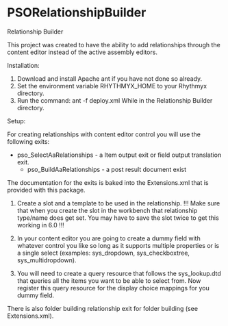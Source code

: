 PSORelationshipBuilder
======================
Relationship Builder

This project was created to have the ability to 
add relationships through the content editor instead of the active assembly editors.

Installation:
 
  1. Download and install Apache ant if you have not done so already. 
  2. Set the environment variable RHYTHMYX_HOME to your Rhythmyx directory.
  3. Run the command:
      ant -f deploy.xml
     While in the Relationship Builder directory.
  
  
Setup:

For creating relationships with content editor control
you will use the following exits:
  * pso_SelectAaRelationships - a Item output exit or field output translation exit.
	* pso_BuildAaRelationships - a post result document exist

The documentation for the exits is baked into the Extensions.xml that is provided
with this package.

1. Create a slot and a template to be used in the relationship. 
!!! Make sure that when you create the slot in the workbench that relationship 
type/name does get set. You may have to save the slot twice to get this working in 6.0 !!!

2. In your content editor you are going to create a dummy field with 
whatever control you like so long as it supports multiple properties
or is a single select (examples: sys_dropdown, sys_checkboxtree, sys_multidropdown).

3. You will need to create a query resource that follows 
the sys_lookup.dtd that queries all the items you want to be able to select from.
Now register this query resource for the display choice mappings for you dummy field.

There is also folder building relationship exit for folder building (see Extensions.xml).
